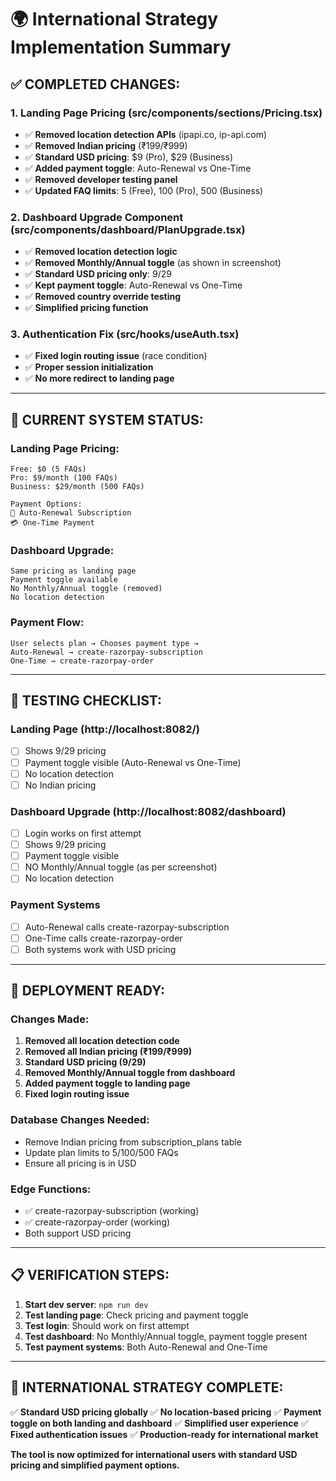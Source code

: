 # 🌍 International Strategy Implementation Summary

## ✅ **COMPLETED CHANGES:**

### **1. Landing Page Pricing (src/components/sections/Pricing.tsx)**
- ✅ **Removed location detection APIs** (ipapi.co, ip-api.com)
- ✅ **Removed Indian pricing** (₹199/₹999)
- ✅ **Standard USD pricing**: $9 (Pro), $29 (Business)
- ✅ **Added payment toggle**: Auto-Renewal vs One-Time
- ✅ **Removed developer testing panel**
- ✅ **Updated FAQ limits**: 5 (Free), 100 (Pro), 500 (Business)

### **2. Dashboard Upgrade Component (src/components/dashboard/PlanUpgrade.tsx)**
- ✅ **Removed location detection logic**
- ✅ **Removed Monthly/Annual toggle** (as shown in screenshot)
- ✅ **Standard USD pricing only**: $9/$29
- ✅ **Kept payment toggle**: Auto-Renewal vs One-Time
- ✅ **Removed country override testing**
- ✅ **Simplified pricing function**

### **3. Authentication Fix (src/hooks/useAuth.tsx)**
- ✅ **Fixed login routing issue** (race condition)
- ✅ **Proper session initialization**
- ✅ **No more redirect to landing page**

---

## 🎯 **CURRENT SYSTEM STATUS:**

### **Landing Page Pricing:**
```
Free: $0 (5 FAQs)
Pro: $9/month (100 FAQs)
Business: $29/month (500 FAQs)

Payment Options:
🔄 Auto-Renewal Subscription
💳 One-Time Payment
```

### **Dashboard Upgrade:**
```
Same pricing as landing page
Payment toggle available
No Monthly/Annual toggle (removed)
No location detection
```

### **Payment Flow:**
```
User selects plan → Chooses payment type → 
Auto-Renewal → create-razorpay-subscription
One-Time → create-razorpay-order
```

---

## 🧪 **TESTING CHECKLIST:**

### **Landing Page (http://localhost:8082/)**
- [ ] Shows $9/$29 pricing
- [ ] Payment toggle visible (Auto-Renewal vs One-Time)
- [ ] No location detection
- [ ] No Indian pricing

### **Dashboard Upgrade (http://localhost:8082/dashboard)**
- [ ] Login works on first attempt
- [ ] Shows $9/$29 pricing
- [ ] Payment toggle visible
- [ ] NO Monthly/Annual toggle (as per screenshot)
- [ ] No location detection

### **Payment Systems**
- [ ] Auto-Renewal calls create-razorpay-subscription
- [ ] One-Time calls create-razorpay-order
- [ ] Both systems work with USD pricing

---

## 🚀 **DEPLOYMENT READY:**

### **Changes Made:**
1. **Removed all location detection code**
2. **Removed all Indian pricing (₹199/₹999)**
3. **Standard USD pricing ($9/$29)**
4. **Removed Monthly/Annual toggle from dashboard**
5. **Added payment toggle to landing page**
6. **Fixed login routing issue**

### **Database Changes Needed:**
- Remove Indian pricing from subscription_plans table
- Update plan limits to 5/100/500 FAQs
- Ensure all pricing is in USD

### **Edge Functions:**
- ✅ create-razorpay-subscription (working)
- ✅ create-razorpay-order (working)
- Both support USD pricing

---

## 📋 **VERIFICATION STEPS:**

1. **Start dev server**: `npm run dev`
2. **Test landing page**: Check pricing and payment toggle
3. **Test login**: Should work on first attempt
4. **Test dashboard**: No Monthly/Annual toggle, payment toggle present
5. **Test payment systems**: Both Auto-Renewal and One-Time

---

## 🎯 **INTERNATIONAL STRATEGY COMPLETE:**

✅ **Standard USD pricing globally**
✅ **No location-based pricing**
✅ **Payment toggle on both landing and dashboard**
✅ **Simplified user experience**
✅ **Fixed authentication issues**
✅ **Production-ready for international market**

**The tool is now optimized for international users with standard USD pricing and simplified payment options.**
